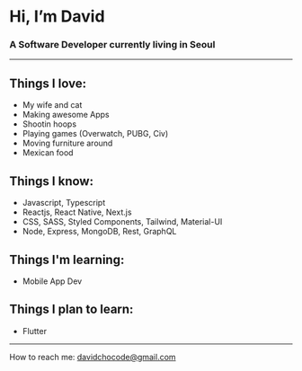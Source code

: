 # Hi, I’m David 
### A Software Developer currently living in Seoul

---
  
## Things I love:
  * My wife and cat  
  * Making awesome Apps
  * Shootin hoops
  * Playing games (Overwatch, PUBG, Civ)  
  * Moving furniture around
  * Mexican food
      
## Things I know:
  * Javascript, Typescript  
  * Reactjs, React Native, Next.js
  * CSS, SASS, Styled Components, Tailwind, Material-UI
  * Node, Express, MongoDB, Rest, GraphQL
      
## Things I'm learning:
  * Mobile App Dev

## Things I plan to learn:
  * Flutter

---
  
How to reach me: davidchocode@gmail.com
